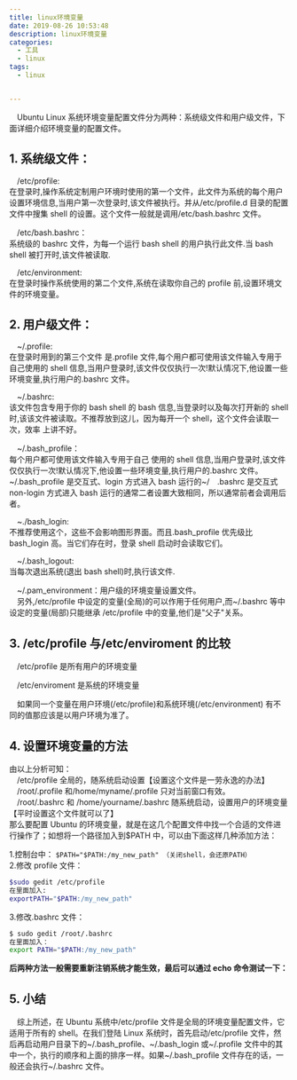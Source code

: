 ```yaml
---
title: linux环境变量
date: 2019-08-26 10:53:48
description: linux环境变量
categories:
  - 工具
  - linux
tags:
  - linux


---
```


&emsp;Ubuntu Linux 系统环境变量配置文件分为两种：系统级文件和用户级文件，下面详细介绍环境变量的配置文件。

## 1. 系统级文件：

&emsp;/etc/profile:  
在登录时,操作系统定制用户环境时使用的第一个文件，此文件为系统的每个用户设置环境信息,当用户第一次登录时,该文件被执行。并从/etc/profile.d 目录的配置文件中搜集 shell 的设置。这个文件一般就是调用/etc/bash.bashrc 文件。

&emsp;/etc/bash.bashrc：  
系统级的 bashrc 文件，为每一个运行 bash shell 的用户执行此文件.当 bash shell 被打开时,该文件被读取.

&emsp;/etc/environment:  
在登录时操作系统使用的第二个文件,系统在读取你自己的 profile 前,设置环境文件的环境变量。

## 2. 用户级文件：

&emsp;~/.profile:  
在登录时用到的第三个文件 是.profile 文件,每个用户都可使用该文件输入专用于自己使用的 shell 信息,当用户登录时,该文件仅仅执行一次!默认情况下,他设置一些环境变量,执行用户的.bashrc 文件。

&emsp;~/.bashrc:  
该文件包含专用于你的 bash shell 的 bash 信息,当登录时以及每次打开新的 shell 时,该该文件被读取。不推荐放到这儿，因为每开一个 shell，这个文件会读取一次，效率 上讲不好。

&emsp;~/.bash_profile：  
每个用户都可使用该文件输入专用于自己 使用的 shell 信息,当用户登录时,该文件仅仅执行一次!默认情况下,他设置一些环境变量,执行用户的.bashrc 文件。~/.bash_profile 是交互式、login 方式进入 bash 运行的~/&emsp;.bashrc 是交互式 non-login 方式进入 bash 运行的通常二者设置大致相同，所以通常前者会调用后者。

&emsp;~./bash_login:  
不推荐使用这个，这些不会影响图形界面。而且.bash_profile 优先级比 bash_login 高。当它们存在时，登录 shell 启动时会读取它们。

&emsp;~/.bash_logout:  
当每次退出系统(退出 bash shell)时,执行该文件.

&emsp;~/.pam_environment：用户级的环境变量设置文件。  
&emsp;另外,/etc/profile 中设定的变量(全局)的可以作用于任何用户,而~/.bashrc 等中设定的变量(局部)只能继承 /etc/profile 中的变量,他们是"父子"关系。

## 3. /etc/profile 与/etc/enviroment 的比较

&emsp;/etc/profile 是所有用户的环境变量

&emsp;/etc/enviroment 是系统的环境变量

&emsp;如果同一个变量在用户环境(/etc/profile)和系统环境(/etc/environment) 有不同的值那应该是以用户环境为准了。

## 4. 设置环境变量的方法

由以上分析可知：  
&emsp;/etc/profile 全局的，随系统启动设置【设置这个文件是一劳永逸的办法】  
&emsp;/root/.profile 和/home/myname/.profile 只对当前窗口有效。  
&emsp;/root/.bashrc 和 /home/yourname/.bashrc 随系统启动，设置用户的环境变量【平时设置这个文件就可以了】  
那么要配置 Ubuntu 的环境变量，就是在这几个配置文件中找一个合适的文件进行操作了；如想将一个路径加入到\$PATH 中，可以由下面这样几种添加方法： 

1.控制台中：
`$PATH="$PATH:/my_new_path" （关闭shell，会还原PATH）`  
2.修改 profile 文件：

```bash
$sudo gedit /etc/profile
在里面加入:
exportPATH="$PATH:/my_new_path"

```

3.修改.bashrc 文件：

```bash
$ sudo gedit /root/.bashrc
在里面加入：
export PATH="$PATH:/my_new_path"
```

**后两种方法一般需要重新注销系统才能生效，最后可以通过 echo 命令测试一下：**

## 5. 小结
&emsp;综上所述，在 Ubuntu 系统中/etc/profile 文件是全局的环境变量配置文件，它适用于所有的 shell。在我们登陆 Linux 系统时，首先启动/etc/profile 文件，然后再启动用户目录下的~/.bash_profile、~/.bash_login 或~/.profile 文件中的其中一个，执行的顺序和上面的排序一样。如果~/.bash_profile 文件存在的话，一般还会执行~/.bashrc 文件。
